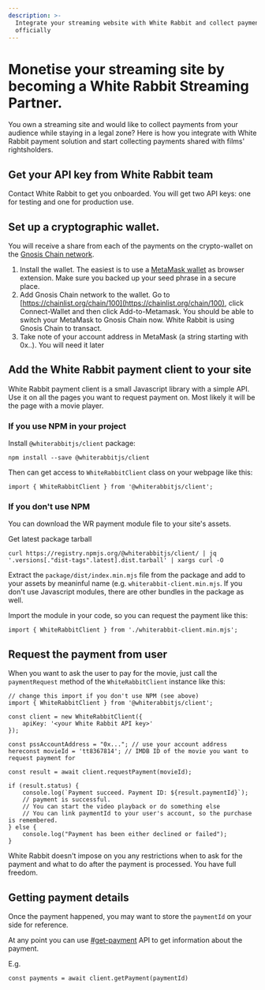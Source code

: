 ```yaml
---
description: >-
  Integrate your streaming website with White Rabbit and collect payments
  officially
---
```


# Monetise your streaming site by becoming a White Rabbit Streaming Partner.

You own a streaming site and would like to collect payments from your audience while staying in a legal zone? Here is how you integrate with White Rabbit payment solution and start collecting payments shared with films' rightsholders.

## Get your API key from White Rabbit team

Contact White Rabbit to get you onboarded. You will get two API keys: one for testing and one for production use.

## Set up a cryptographic wallet.

You will receive a share from each of the payments on the crypto-wallet on the [Gnosis Chain network](https://www.gnosis.io/).

1. Install the wallet. The easiest is to use a [MetaMask wallet](https://metamask.io/) as browser extension. Make sure you backed up your seed phrase in a secure place.
2. Add Gnosis Chain network to the wallet. Go to [https://chainlist.org/chain/100](https://chainlist.org/chain/100), click Connect-Wallet and then click Add-to-Metamask. You should be able to switch your MetaMask to Gnosis Chain now. White Rabbit is using Gnosis Chain to transact.
3. Take note of your account address in MetaMask (a string starting with 0x..). You will need it later

## Add the White Rabbit payment client to your site

White Rabbit payment client is a small Javascript library with a simple API. Use it on all the pages you want to request payment on. Most likely it will be the page with a movie player.

### If you use NPM in your project

Install `@whiterabbitjs/client` package:

```
npm install --save @whiterabbitjs/client
```

Then can get access to `WhiteRabbitClient` class on your webpage like this:

```
import { WhiteRabbitClient } from '@whiterabbitjs/client';
```

### If you don't use NPM

You can download the WR payment module file to your site's assets.

Get latest package tarball

```
curl https://registry.npmjs.org/@whiterabbitjs/client/ | jq '.versions[."dist-tags".latest].dist.tarball' | xargs curl -O
```

Extract the `package/dist/index.min.mjs` file from the package and add to your assets by meaninful name (e.g. `whiterabbit-client.min.mjs`. If you don't use Javascript modules, there are other bundles in the package as well.

Import the module in your code, so you can request the payment like this:

```
import { WhiteRabbitClient } from './whiterabbit-client.min.mjs';
```



## Request the payment from user

When you want to ask the user to pay for the movie, just call the `paymentRequest` method of the `WhiteRabbitClient` instance like this:

```
// change this import if you don't use NPM (see above)
import { WhiteRabbitClient } from '@whiterabbitjs/client';

const client = new WhiteRabbitClient({
    apiKey: '<your White Rabbit API key>'
});

const pssAccountAddress = "0x..."; // use your account address hereconst movieId = 'tt8367814'; // IMDB ID of the movie you want to request payment for

const result = await client.requestPayment(movieId);

if (result.status) {
    console.log(`Payment succeed. Payment ID: ${result.paymentId}`);
    // payment is successful.
    // You can start the video playback or do something else
    // You can link paymentId to your user's account, so the purchase is remembered.
} else {
    console.log("Payment has been either declined or failed");
}
```

White Rabbit doesn't impose on you any restrictions when to ask for the payment and what to do after the payment is processed. You have full freedom.

## Getting payment details

Once the payment happened, you may want to store the `paymentId` on your side for reference.

At any point you can use [#get-payment](../api-reference/payment-api.md#get-payment "mention") API to get information about the payment.

E.g.

```
const payments = await client.getPayment(paymentId)
```
